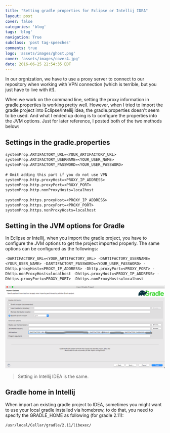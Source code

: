 ```yaml
---
title: "Setting gradle properties for Eclipse or Intellij IDEA"
layout: post
cover: false
categories: 'blog'
tags: 'blog'
navigation: True
subclass: 'post tag-speeches'
comments: true
logo: 'assets/images/ghost.png'
cover: 'assets/images/cover4.jpg'
date: 2016-06-25 22:54:35 EDT
---
```


In our orgnization, we have to use a proxy server to connect to our repository when working with VPN connection (which is terrible, but you just have to live with it!). 

When we work on the command line, setting the proxy information in gradle.properties is working pretty well. However, when I tried to import the gradle project into Eclipse/Intellij Idea, the gradle.properties doesn't seem to be used. And what I ended up doing is to configure the properties into the JVM options. Just for later reference, I posted both of the two methods below:

## Settings in the gradle.properties

```
systemProp.ARTIFACTORY_URL=<YOUR_ARTIFACTORY_URL>
systemProp.ARTIFACTORY_USERNAME=<YOUR_USER_NAME>
systemProp.ARTIFACTORY_PASSWORD=<YOUR_USER_PASSWORD>

# Omit adding this part if you do not use VPN
systemProp.http.proxyHost=<PROXY_IP_ADDRESS>
systemProp.http.proxyPort=<PROXY_PORT>
systemProp.http.nonProxyHosts=localhost

systemProp.https.proxyHost=<PROXY_IP_ADDRESS>
systemProp.https.proxyPort=<PROXY_PORT>
systemProp.https.nonProxyHosts=localhost
```

## Setting in the JVM options for Gradle

In Eclipse or Intellij, when you import the gradle project, you have to configure the JVM options to get the project imported properly. The same options can be configured as the followings:

```
-DARTIFACTORY_URL=<YOUR_ARTIFACTORY_URL> -DARTIFACTORY_USERNAME=<YOUR_USER_NAME> -DARTIFACTORY_PASSWORD=<YOUR_USER_PASSWORD> -Dhttp.proxyHost=<PROXY_IP_ADDRESS> -Dhttp.proxyPort=<PROXY_PORT> -Dhttp.nonProxyHosts=localhost -Dhttps.proxyHost=<PROXY_IP_ADDRESS> -Dhttps.proxyPort=<PROXY_PORT> -Dhttps.nonProxyHosts=localhost
```

![Configure the gradle JVM options](/images/gradle_jvm_options.png)

> Setting in Intellij IDEA is the same.


## Gradle home in Intellij

When import an existing gradle project to IDEA, sometimes you might want to use your local gradle installed via homebrew, to do that, you need to specify the GRADLE_HOME as following (for gradle 2.11):

```
/usr/local/Cellar/gradle/2.11/libexec/
```


